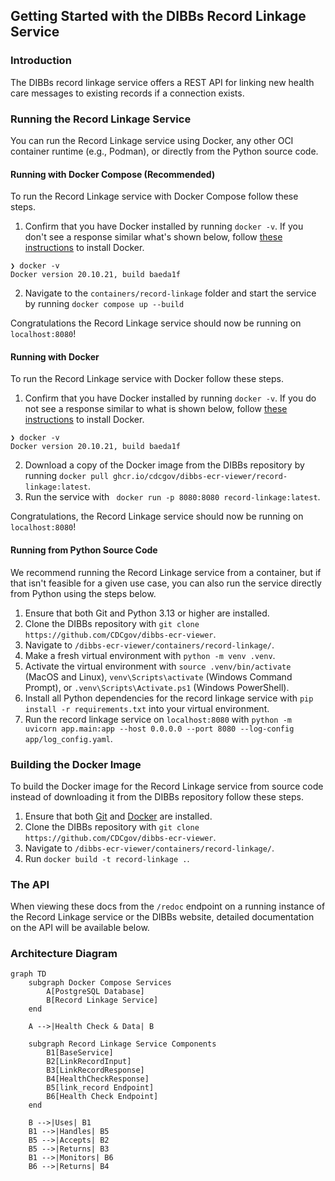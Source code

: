 ## Getting Started with the DIBBs Record Linkage Service

### Introduction

The DIBBs record linkage service offers a REST API for linking new health care messages to existing records if a connection exists.

### Running the Record Linkage Service

You can run the Record Linkage service using Docker, any other OCI container runtime (e.g., Podman), or directly from the Python source code.

#### Running with Docker Compose (Recommended)

To run the Record Linkage service with Docker Compose follow these steps.

1. Confirm that you have Docker installed by running `docker -v`. If you don't see a response similar what's shown below, follow [these instructions](https://docs.docker.com/get-docker/) to install Docker.

```
❯ docker -v
Docker version 20.10.21, build baeda1f
```

2. Navigate to the `containers/record-linkage` folder and start the service by running `docker compose up --build`

Congratulations the Record Linkage service should now be running on `localhost:8080`!

#### Running with Docker

To run the Record Linkage service with Docker follow these steps.

1. Confirm that you have Docker installed by running `docker -v`. If you do not see a response similar to what is shown below, follow [these instructions](https://docs.docker.com/get-docker/) to install Docker.

```
❯ docker -v
Docker version 20.10.21, build baeda1f
```

2. Download a copy of the Docker image from the DIBBs repository by running `docker pull ghcr.io/cdcgov/dibbs-ecr-viewer/record-linkage:latest`.
3. Run the service with ` docker run -p 8080:8080 record-linkage:latest`.

Congratulations, the Record Linkage service should now be running on `localhost:8080`!

#### Running from Python Source Code

We recommend running the Record Linkage service from a container, but if that isn't feasible for a given use case, you can also run the service directly from Python using the steps below.

1. Ensure that both Git and Python 3.13 or higher are installed.
2. Clone the DIBBs repository with `git clone https://github.com/CDCgov/dibbs-ecr-viewer`.
3. Navigate to `/dibbs-ecr-viewer/containers/record-linkage/`.
4. Make a fresh virtual environment with `python -m venv .venv`.
5. Activate the virtual environment with `source .venv/bin/activate` (MacOS and Linux), `venv\Scripts\activate` (Windows Command Prompt), or `.venv\Scripts\Activate.ps1` (Windows PowerShell).
6. Install all Python dependencies for the record linkage service with `pip install -r requirements.txt` into your virtual environment.
7. Run the record linkage service on `localhost:8080` with `python -m uvicorn app.main:app --host 0.0.0.0 --port 8080 --log-config app/log_config.yaml`.

### Building the Docker Image

To build the Docker image for the Record Linkage service from source code instead of downloading it from the DIBBs repository follow these steps.

1. Ensure that both [Git](https://git-scm.com/book/en/v2/Getting-Started-Installing-Git) and [Docker](https://docs.docker.com/get-docker/) are installed.
2. Clone the DIBBs repository with `git clone https://github.com/CDCgov/dibbs-ecr-viewer`.
3. Navigate to `/dibbs-ecr-viewer/containers/record-linkage/`.
4. Run `docker build -t record-linkage .`.

### The API

When viewing these docs from the `/redoc` endpoint on a running instance of the Record Linkage service or the DIBBs website, detailed documentation on the API will be available below.

### Architecture Diagram

```mermaid
graph TD
    subgraph Docker Compose Services
        A[PostgreSQL Database]
        B[Record Linkage Service]
    end

    A -->|Health Check & Data| B

    subgraph Record Linkage Service Components
        B1[BaseService]
        B2[LinkRecordInput]
        B3[LinkRecordResponse]
        B4[HealthCheckResponse]
        B5[link_record Endpoint]
        B6[Health Check Endpoint]
    end

    B -->|Uses| B1
    B1 -->|Handles| B5
    B5 -->|Accepts| B2
    B5 -->|Returns| B3
    B1 -->|Monitors| B6
    B6 -->|Returns| B4
```
